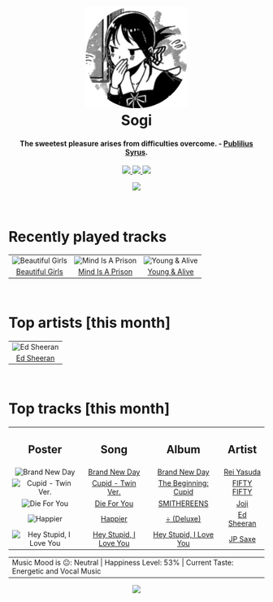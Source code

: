 <h1 align='center'>
  <br>
  <a href='https://www.youtube.com/watch?v=dQw4w9WgXcQ'><img src='avatar.png' alt='Sogi' width='200'></a>
  <br>
  Sogi
  <br>
</h1>

<h4 align='center'>The sweetest pleasure arises from difficulties overcome. - <a href='https://duckduckgo.com/?q=Publilius+Syrus' target='_blank'>Publilius Syrus</a>.</h4>

<p align='center' socials>
  <a href='https://discord.com/invite/96EA7ENfV9'>
    <img src='https://img.shields.io/badge/Discord-server-blue'>
  </a>
  <a href='https://sxoxgxi.github.io/'>
    <img src='https://img.shields.io/website?down_color=red&down_message=offline&label=Website&up_color=light%20green&up_message=online&url=https://sxoxgxi.github.io/'>
  </a>
  <img src='https://img.shields.io/badge/Layout-Unsynced-red' class='layout'>
</p socials>
<p status, align='center'>
  <a href='https://open.spotify.com/user/317777c47jvjnq6zzzwbijw6gbmi?si=d1aee88debdf46d8'>
    <img src="https://img.shields.io/badge/Sogi-Offline-&?style=social&logo=spotify">
  </a>
</p status>
<!------ RECENTLY PLAYED ------>

<p recentlyplayed, float='left'>
  <br>
  <h1>Recently played tracks</h1>
  <p></p>
  <table style='width:100%'>
<tr align='center'>
<td>
<img class='artists' src='https://i.scdn.co/image/ab67616d0000b27352c0bc0a1140dc54f12d9359' alt='Beautiful Girls' style='width:50%'>
</td>
<td>
<img class='artists' src='https://i.scdn.co/image/ab67616d0000b273ee0232b590932e81529781e1' alt='Mind Is A Prison' style='width:50%'>
</td>
<td>
<img class='artists' src='https://i.scdn.co/image/ab67616d0000b273f0d806bf4945e4de1c406a5a' alt='Young & Alive' style='width:50%'>
</td>
</tr>
<tr align='center'>
<td>
<a href='https://open.spotify.com/track/1peT7rhuRsVvJVSSd0iXXp'>Beautiful Girls</a>
</td>
<td>
<a href='https://open.spotify.com/track/2hGQDYmjkwTS0J7Q2bM2sF'>Mind Is A Prison</a>
</td>
<td>
<a href='https://open.spotify.com/track/2jppfWqd0NmoYK81irH7Gk'>Young & Alive</a>
</td>
</tr>
</table>

</p recentlyplayed>
<!------ .RECENTLY PLAYED ------>
<!------ TOP ARTISTS ------>

<p topartists, float='left'>
  <br>
  <h1>Top artists [this month]</h1>
  <p></p>
  <table style='width:100%'>
<tr align='center'>
<td>
<img class='artists' src='https://i.scdn.co/image/ab6761610000e5eb9e690225ad4445530612ccc9' alt='Ed Sheeran' style='width:50%'>
</td>
</tr>
<tr align='center'>
<td>
<a href='https://open.spotify.com/artist/6eUKZXaKkcviH0Ku9w2n3V' target='_blank'>Ed Sheeran</a>
</td>
</tr>
</table>

</p topartists>
<!------ .TOP ARTISTS ------>

<!------ TOP SONGS ------>

<p topsongs, float='left' >
  <br>
  <h1>Top tracks [this month]</h1>
  <p></p>
  <table style='width:100%'>
    <tr align='center'>
      <td>
      <h2>Poster</h2>
      </td>
      <td>
      <h2>Song</h2>
      </td>
      <td>
      <h2>Album</h2>
      </td>
      <td>
      <h2>Artist</h2>
      </td>
    </tr><tr align='center'>
      <td><img class='artists' src='https://i.scdn.co/image/ab67616d0000b2734b102bbbe5b962a6df7b23eb' alt='Brand New Day' style='width:10%'>
      </td>
      <td>
      <a href='https://open.spotify.com/track/0EX7aOUwiavTRmYmMefCJ5'>Brand New Day</a>
      </td>
      <td>
      <a href='https://open.spotify.com/album/09mIzHx4Ol4az9I628FzEI'>Brand New Day</a>
      </td>
      <td>
      <a href='https://open.spotify.com/artist/1diX6i4LgUKR9qMRrAeGLi'>Rei Yasuda</a>
      </td>
    </tr><tr align='center'>
      <td><img class='artists' src='https://i.scdn.co/image/ab67616d0000b27337c0b3670236c067c8e8bbcb' alt='Cupid - Twin Ver.' style='width:10%'>
      </td>
      <td>
      <a href='https://open.spotify.com/track/7FbrGaHYVDmfr7KoLIZnQ7'>Cupid - Twin Ver.</a>
      </td>
      <td>
      <a href='https://open.spotify.com/album/5letLUZIFsQikJYShfGNs4'>The Beginning: Cupid</a>
      </td>
      <td>
      <a href='https://open.spotify.com/artist/4GJ6xDCF5jaUqD6avOuQT6'>FIFTY FIFTY</a>
      </td>
    </tr><tr align='center'>
      <td><img class='artists' src='https://i.scdn.co/image/ab67616d0000b273eaac2a7955f5b8967991cacb' alt='Die For You' style='width:10%'>
      </td>
      <td>
      <a href='https://open.spotify.com/track/26hOm7dTtBi0TdpDGl141t'>Die For You</a>
      </td>
      <td>
      <a href='https://open.spotify.com/album/2hEnymoejldpuxSdTnkard'>SMITHEREENS</a>
      </td>
      <td>
      <a href='https://open.spotify.com/artist/3MZsBdqDrRTJihTHQrO6Dq'>Joji</a>
      </td>
    </tr><tr align='center'>
      <td><img class='artists' src='https://i.scdn.co/image/ab67616d0000b273ba5db46f4b838ef6027e6f96' alt='Happier' style='width:10%'>
      </td>
      <td>
      <a href='https://open.spotify.com/track/2RttW7RAu5nOAfq6YFvApB'>Happier</a>
      </td>
      <td>
      <a href='https://open.spotify.com/album/3T4tUhGYeRNVUGevb0wThu'>÷ (Deluxe)</a>
      </td>
      <td>
      <a href='https://open.spotify.com/artist/6eUKZXaKkcviH0Ku9w2n3V'>Ed Sheeran</a>
      </td>
    </tr><tr align='center'>
      <td><img class='artists' src='https://i.scdn.co/image/ab67616d0000b2739a80008aef66fa8fdf79fcad' alt='Hey Stupid, I Love You' style='width:10%'>
      </td>
      <td>
      <a href='https://open.spotify.com/track/5inDa3sWj8zqJBOdj7Bjqc'>Hey Stupid, I Love You</a>
      </td>
      <td>
      <a href='https://open.spotify.com/album/39VxwsWPa8KvcM8tIdKtp6'>Hey Stupid, I Love You</a>
      </td>
      <td>
      <a href='https://open.spotify.com/artist/66W9LaWS0DPdL7Sz8iYGYe'>JP Saxe</a>
      </td>
    </tr></table>
</p topsongs>
<table classification align='center'>
  <td>Music Mood is 😐: Neutral | Happiness Level: 53% | Current Taste: Energetic and Vocal Music</td>
</table classification>
<!------ .TOP SONGS ------>
<p align='center'>
  <img src='https://profile-counter.glitch.me/sxoxgxi/count.svg'>
</p>
